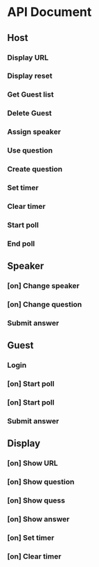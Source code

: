 # API Document

## Host

### Display URL

### Display reset

### Get Guest list

### Delete Guest

### Assign speaker

### Use question

### Create question

### Set timer

### Clear timer

### Start poll

### End poll

## Speaker

### [on] Change speaker

### [on] Change question

### Submit answer

## Guest

### Login

### [on] Start poll

### [on] Start poll

### Submit answer

## Display

### [on] Show URL

### [on] Show question

### [on] Show quess

### [on] Show answer

### [on] Set timer

### [on] Clear timer
